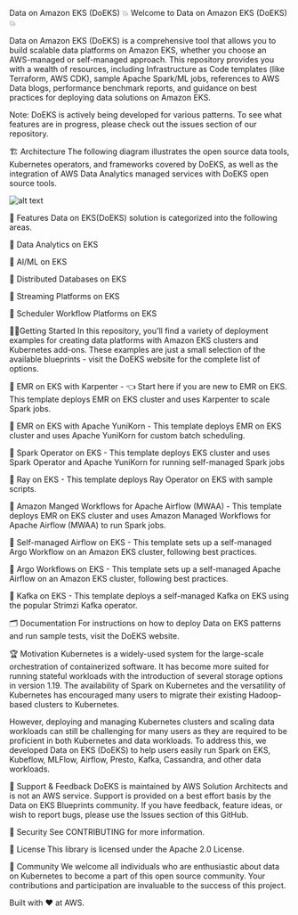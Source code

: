 Data on Amazon EKS (DoEKS)
💥 Welcome to Data on Amazon EKS (DoEKS) 💥

Data on Amazon EKS (DoEKS) is a comprehensive tool that allows you to build scalable data platforms on Amazon EKS, whether you choose an AWS-managed or self-managed approach. This repository provides you with a wealth of resources, including Infrastructure as Code templates (like Terraform, AWS CDK), sample Apache Spark/ML jobs, references to AWS Data blogs, performance benchmark reports, and guidance on best practices for deploying data solutions on Amazon EKS.

Note: DoEKS is actively being developed for various patterns. To see what features are in progress, please check out the issues section of our repository.

🏗️ Architecture
The following diagram illustrates the open source data tools, Kubernetes operators, and frameworks covered by DoEKS, as well as the integration of AWS Data Analytics managed services with DoEKS open source tools.

![alt text](https://user-images.githubusercontent.com/19464259/208900860-a7ccdaeb-158d-4767-baad-fbc76388bc09.png?raw=true)

🌟 Features
Data on EKS(DoEKS) solution is categorized into the following areas.

🎯 Data Analytics on EKS

🎯 AI/ML on EKS

🎯 Distributed Databases on EKS

🎯 Streaming Platforms on EKS

🎯 Scheduler Workflow Platforms on EKS

🏃‍♀️Getting Started
In this repository, you'll find a variety of deployment examples for creating data platforms with Amazon EKS clusters and Kubernetes add-ons. These examples are just a small selection of the available blueprints - visit the DoEKS website for the complete list of options.

🚀 EMR on EKS with Karpenter - 👈 Start here if you are new to EMR on EKS. This template deploys EMR on EKS cluster and uses Karpenter to scale Spark jobs.

🚀 EMR on EKS with Apache YuniKorn - This template deploys EMR on EKS cluster and uses Apache YuniKorn for custom batch scheduling.

🚀 Spark Operator on EKS - This template deploys EKS cluster and uses Spark Operator and Apache YuniKorn for running self-managed Spark jobs

🚀 Ray on EKS - This template deploys Ray Operator on EKS with sample scripts.

🚀 Amazon Manged Workflows for Apache Airflow (MWAA) - This template deploys EMR on EKS cluster and uses Amazon Managed Workflows for Apache Airflow (MWAA) to run Spark jobs.

🚀 Self-managed Airflow on EKS - This template sets up a self-managed Argo Workflow on an Amazon EKS cluster, following best practices.

🚀 Argo Workflows on EKS - This template sets up a self-managed Apache Airflow on an Amazon EKS cluster, following best practices.

🚀 Kafka on EKS - This template deploys a self-managed Kafka on EKS using the popular Strimzi Kafka operator.

🗂️ Documentation
For instructions on how to deploy Data on EKS patterns and run sample tests, visit the DoEKS website.

🏆 Motivation
Kubernetes is a widely-used system for the large-scale orchestration of containerized software. It has become more suited for running stateful workloads with the introduction of several storage options in version 1.19. The availability of Spark on Kubernetes and the versatility of Kubernetes has encouraged many users to migrate their existing Hadoop-based clusters to Kubernetes.

However, deploying and managing Kubernetes clusters and scaling data workloads can still be challenging for many users as they are required to be proficient in both Kubernetes and data workloads. To address this, we developed Data on EKS (DoEKS) to help users easily run Spark on EKS, Kubeflow, MLFlow, Airflow, Presto, Kafka, Cassandra, and other data workloads.

🤝 Support & Feedback
DoEKS is maintained by AWS Solution Architects and is not an AWS service. Support is provided on a best effort basis by the Data on EKS Blueprints community. If you have feedback, feature ideas, or wish to report bugs, please use the Issues section of this GitHub.

🔐 Security
See CONTRIBUTING for more information.

💼 License
This library is licensed under the Apache 2.0 License.

🙌 Community
We welcome all individuals who are enthusiastic about data on Kubernetes to become a part of this open source community. Your contributions and participation are invaluable to the success of this project.

Built with ❤️ at AWS.